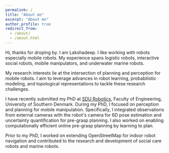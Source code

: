```yaml
---
permalink: /
title: "About me"
excerpt: "About me"
author_profile: true
redirect_from: 
  - /about/
  - /about.html
---
```



Hi, thanks for droping by. I am Lakshadeep. I like working with robots especially mobile robots. My experience spans logistic robots, interactive social robots, mobile manipulators, and underwater marine robots. 

My research interests lie at the intersection of planning and perception for mobile robots. I aim to leverage advances in robot learning, probabilistic modeling, and topological representations to tackle these research challenges.

I have recently submitted my PhD at [SDU Robotics](https://www.sdu.dk/en/forskning/sdurobotics), Faculty of Engineering, University of Southern Denmark. During my PhD, I focused on perception and planning for mobile manipulation. Specifically, I integrated observations from external cameras with the robot's camera for 6D pose estimation and uncertainty quantification for pre-grasp planning. I also worked on enabling computationally efficient online pre-grasp planning by learning to plan. 

Prior to my PhD, I worked on extending OpenStreetMap for indoor robot navigation and contributed to the research and development of social care robots and marine robots. 
